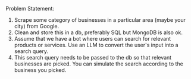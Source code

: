 Problem Statement:
1. Scrape some category of businesses in a particular area (maybe your city) from Google.
2. Clean and store this in a db, preferably SQL but MongoDB is also ok.
3. Assume that we have a bot where users can search for relevant products or services. Use an LLM to convert the user's input into a search query.
4. This search query needs to be passed to the db so that relevant businesses are picked. You can simulate the search according to the business you picked.
